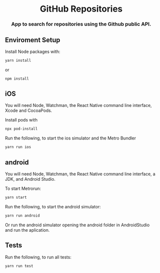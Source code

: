 <h1 align="center">
    GitHub Repositories
</h1>

<h3 align="center">
  App to search for repositories using the Github public API.
</h3>

## Enviroment Setup
Install Node packages with:
```sh
yarn install
```
or 
```sh
npm install
```

## iOS
You will need Node, Watchman, the React Native command line interface, Xcode and CocoaPods.

Install pods with
```sh
npx pod-install
```

Run the following, to start the ios simulator and the Metro Bundler
```sh
yarn run ios
```

## android
You will need Node, Watchman, the React Native command line interface, a JDK, and Android Studio.

To start Metrorun:
```sh
yarn start
```

Run the following, to start the android simulator:
```sh
yarn run android
```
Or run the android simulator opening the android folder in AndroidStudio and run the aplication.

## Tests

Run the following, to run all tests:
```sh
yarn run test
```